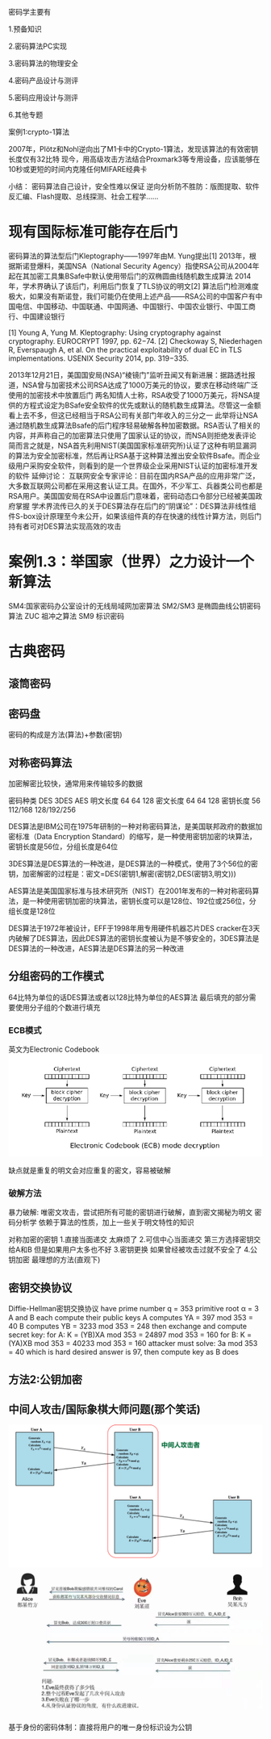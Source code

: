 密码学主要有

1.预备知识

2.密码算法PC实现

3.密码算法的物理安全

4.密码产品设计与测评

5.密码应用设计与测评

6.其他专题

案例1:crypto-1算法

2007年，Plötz和Nohl逆向出了M1卡中的Crypto-1算法，发现该算法的有效密钥长度仅有32比特
现今，用高级攻击方法结合Proxmark3等专用设备，应该能够在10秒或更短的时间内克隆任何MIFARE经典卡

小结：
密码算法自己设计，安全性难以保证
逆向分析防不胜防：版图提取、软件反汇编、Flash提取、总线探测、社会工程学……

# 现有国际标准可能存在后门

密码算法的算法型后门Kleptography——1997年由M. Yung提出[1]
2013年，根据斯诺登爆料，美国NSA（National Security Agency）指使RSA公司从2004年起在其加密工具集BSafe中默认使用带后门的双椭圆曲线随机数生成算法
2014年，学术界确认了该后门，利用后门恢复了TLS协议的明文[2]
算法后门检测难度极大，如果没有斯诺登，我们可能仍在使用上述产品——RSA公司的中国客户有中国电信、中国移动、中国联通、中国网通、中国银行、中国农业银行、中国工商行、中国建设银行

[1]	Young A, Yung M. Kleptography: Using cryptography against cryptography. EUROCRYPT 1997, pp. 62−74.
[2]	Checkoway S, Niederhagen R, Everspaugh A, et al. On the practical exploitability of dual EC in TLS implementations. USENIX Security 2014, pp. 319−335.

2013年12月21日，美国国安局(NSA)“棱镜门”监听丑闻又有新进展：据路透社报道，NSA曾与加密技术公司RSA达成了1000万美元的协议，要求在移动终端广泛使用的加密技术中放置后门
两名知情人士称，RSA收受了1000万美元，将NSA提供的方程式设定为BSafe安全软件的优先或默认的随机数生成算法。尽管这一金额看上去不多，但这已经相当于RSA公司有关部门年收入的三分之一
此举将让NSA通过随机数生成算法Bsafe的后门程序轻易破解各种加密数据。RSA否认了相关的内容，并声称自己的加密算法只使用了国家认证的协议，而NSA则拒绝发表评论
简而言之就是，NSA首先利用NIST(美国国家标准研究所)认证了这种有明显漏洞的算法为安全加密标准，然后再让RSA基于这种算法推出安全软件Bsafe。而企业级用户采购安全软件，则看到的是一个世界级企业采用NIST认证的加密标准开发的软件
延伸讨论：
互联网安全专家评论：目前在国内RSA产品的应用非常广泛，大多数互联网公司都在采用这套认证工具。在国外，不少军工、兵器类公司也都是RSA用户。美国国安局在RSA中设置后门意味着，密码动态口令部分已经被美国政府掌握
学术界流传已久的关于DES算法存在后门的“阴谋论”：DES算法非线性组件S-box设计原理至今未公开，如果该组件真的存在快速的线性计算方法，则后门持有者可对DES算法实现高效的攻击

# 案例1.3：举国家（世界）之力设计一个新算法

SM4:国家密码办公室设计的无线局域网加密算法
SM2/SM3 是椭圆曲线公钥密码算法
ZUC 祖冲之算法
SM9 标识密码

# 古典密码

## 滚筒密码
## 密码盘
密码的构成是方法(算法)+参数(密钥)

## 对称密码算法
加密解密比较快，通常用来传输较多的数据

密码种类 DES 3DES AES
明文长度 64 64 128
密文长度 64 64 128
密钥长度 56 112/168 128/192/256

DES算法是IBM公司在1975年研制的一种对称密码算法，是美国联邦政府的数据加密标准（Data Encryption Standard）的缩写，是一种使用密钥加密的块算法，密钥长度是56位，分组长度是64位

3DES算法是DES算法的一种改进，是DES算法的一种模式，使用了3个56位的密钥，加密解密的过程是：密文=DES(密钥1,解密(密钥2,DES(密钥3,明文)))

AES算法是美国国家标准与技术研究所（NIST）在2001年发布的一种对称密码算法，是一种使用密钥加密的块算法，密钥长度可以是128位、192位或256位，分组长度是128位

DES算法于1972年被设计，EFF于1998年用专用硬件机器芯片DES cracker在3天内破解了DES算法，因此DES算法的密钥长度被认为是不够安全的，3DES算法是DES算法的一种改进，AES算法是DES算法的另一种改进

## 分组密码的工作模式
64比特为单位的话DES算法或者以128比特为单位的AES算法
最后填充的部分需要使用分子组的个数进行填充

### ECB模式
英文为Electronic Codebook
![image](./image/ECB.png)

缺点就是重复的明文会对应重复的密文，容易被破解

### 破解方法
暴力破解:
唯密文攻击，尝试把所有可能的密钥进行破解，直到密文揭秘为明文
密码分析学
依赖于算法的性质，加上一些关于明文特性的知识

对称加密的密钥
1.直接当面递交 太麻烦了
2.可信中心当面递交 第三方选择密钥交给A和B 但是如果用户太多也不好
3.密钥更换 如果曾经被攻击过就不安全了
4.公钥加密 最理想的方法(直观下)

## 密钥交换协议
Diffie-Hellman密钥交换协议
have
prime number q = 353 
primitive root α = 3
A and B each compute their public keys
A computes YA = 397 mod 353 = 40
B computes YB = 3233 mod 353 = 248
then exchange and compute secret key:
for A: K = (YB)XA mod 353 = 24897 mod 353 = 160
for B: K = (YA)XB mod 353 = 40233 mod 353 = 160
attacker must solve:
3a mod 353 = 40 which is hard
desired answer is 97, then compute key as B does

## 方法2:公钥加密

## 中间人攻击/国际象棋大师问题(那个笑话)
![image](./image/master.png)
![image](./image/middle.png)

基于身份的密码体制：直接将用户的唯一身份标识设为公钥
